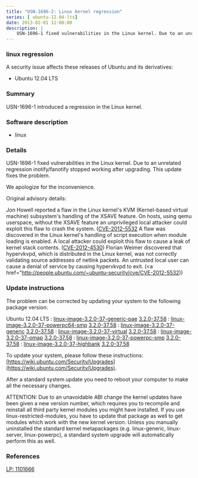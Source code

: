 ```yaml
---
title: "USN-1696-2: Linux kernel regression"
series: [ ubuntu-12.04-lts]
date: 2013-02-01 12:00:00
description: |
    USN-1696-1 fixed vulnerabilities in the Linux kernel. Due to an unrelated regression inotify/fanotify stopped working after upgrading. This update fixes the problem.
--- 
```

 
### linux regression

A security issue affects these releases of Ubuntu and its derivatives:

* Ubuntu 12.04 LTS

### Summary

USN-1696-1 introduced a regression in the Linux kernel. 

### Software description

* linux 

### Details

USN-1696-1 fixed vulnerabilities in the Linux kernel. Due to an unrelated regression inotify/fanotify stopped working after upgrading. This update fixes the problem.

We apologize for the inconvenience.

Original advisory details:

 Jon Howell reported a flaw in the Linux kernel&#39;s KVM (Kernel-based virtual machine) subsystem&#39;s handling of the XSAVE feature. On hosts, using qemu userspace, without the XSAVE feature an unprivileged local attacker could exploit this flaw to crash the system. ([CVE-2012-5532](http://people.ubuntu.com/~ubuntu-security/cve/CVE-2012-4461">CVE-2012-4461</a>) A flaw was discovered in the Linux kernel&#39;s handling of script execution when module loading is enabled. A local attacker could exploit this flaw to cause a leak of kernel stack contents. (<a href="http://people.ubuntu.com/~ubuntu-security/cve/CVE-2012-4530">CVE-2012-4530</a>) Florian Weimer discovered that hypervkvpd, which is distributed in the Linux kernel, was not correctly validating source addresses of netlink packets. An untrusted local user can cause a denial of service by causing hypervkvpd to exit. (<a href="http://people.ubuntu.com/~ubuntu-security/cve/CVE-2012-5532)) 

### Update instructions

The problem can be corrected by updating your system to the following package version:

Ubuntu 12.04 LTS
 : [linux-image-3.2.0-37-generic-pae](https://launchpad.net/ubuntu/+source/linux) <span> [3.2.0-37.58](https://launchpad.net/ubuntu/+source/linux/3.2.0-37.58) </span> 
 : [linux-image-3.2.0-37-powerpc64-smp](https://launchpad.net/ubuntu/+source/linux) <span> [3.2.0-37.58](https://launchpad.net/ubuntu/+source/linux/3.2.0-37.58) </span> 
 : [linux-image-3.2.0-37-generic](https://launchpad.net/ubuntu/+source/linux) <span> [3.2.0-37.58](https://launchpad.net/ubuntu/+source/linux/3.2.0-37.58) </span> 
 : [linux-image-3.2.0-37-virtual](https://launchpad.net/ubuntu/+source/linux) <span> [3.2.0-37.58](https://launchpad.net/ubuntu/+source/linux/3.2.0-37.58) </span> 
 : [linux-image-3.2.0-37-omap](https://launchpad.net/ubuntu/+source/linux) <span> [3.2.0-37.58](https://launchpad.net/ubuntu/+source/linux/3.2.0-37.58) </span> 
 : [linux-image-3.2.0-37-powerpc-smp](https://launchpad.net/ubuntu/+source/linux) <span> [3.2.0-37.58](https://launchpad.net/ubuntu/+source/linux/3.2.0-37.58) </span> 
 : [linux-image-3.2.0-37-highbank](https://launchpad.net/ubuntu/+source/linux) <span> [3.2.0-37.58](https://launchpad.net/ubuntu/+source/linux/3.2.0-37.58) </span> 

To update your system, please follow these instructions: [https://wiki.ubuntu.com/Security/Upgrades](https://wiki.ubuntu.com/Security/Upgrades).

After a standard system update you need to reboot your computer to make all the necessary changes.

ATTENTION: Due to an unavoidable ABI change the kernel updates have been given a new version number, which requires you to recompile and reinstall all third party kernel modules you might have installed. If you use linux-restricted-modules, you have to update that package as well to get modules which work with the new kernel version. Unless you manually uninstalled the standard kernel metapackages (e.g. linux-generic, linux-server, linux-powerpc), a standard system upgrade will automatically perform this as well. 

### References

 [LP: 1101666](https://launchpad.net/bugs/1101666)
 
